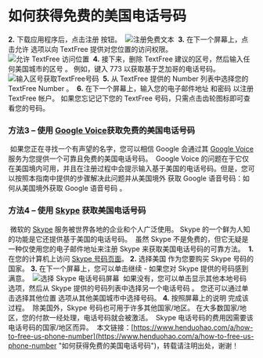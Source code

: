 # 如何获得免费的美国电话号码
**2.** 下载应用程序后，点击注册 按钮。
​
![注册免费文本](https://p3-juejin.byteimg.com/tos-cn-i-k3u1fbpfcp/ff86b472eb1d463692f6024af324e072~tplv-k3u1fbpfcp-zoom-1.image)
​
**3.** 在下一个屏幕上，点击允许 选项以向 TextFree 提供对您位置的访问权限。
​
![允许 TextFree 访问位置](https://p3-juejin.byteimg.com/tos-cn-i-k3u1fbpfcp/36125d5822cb4012a4064819f8cf4d7a~tplv-k3u1fbpfcp-zoom-1.image)
​
**4.** 接下来，删除 TextFree 建议的区号，然后输入任何美国城市的区号 。 例如，键入 773 以获取基于芝加哥的电话号码。
​
![输入区号获取TextFree号码](https://p3-juejin.byteimg.com/tos-cn-i-k3u1fbpfcp/c799f83667c149d08887bc773766c947~tplv-k3u1fbpfcp-zoom-1.image)
​
**5.** 从 TextFree 提供的 Number 列表中选择您的TextFree Number 。
​
**6.** 在下一个屏幕上，输入您的电子邮件地址 和密码 以注册 TextFree 帐户。
​
如果您忘记记下您的 TextFree 号码，只需点击齿轮图标即可查看您的号码。
​
### 方法3 – 使用 [Google Voice](https://www.henduohao.com/tag/google-voice "Google Voice可以使你创造一个独立的电话号码。")获取免费的美国电话号码
​
如果您正在寻找一个有声望的名字，您可以相信 Google 会通过其 [Google Voice](https://www.henduohao.com/tag/google-voice "Google Voice可以使你创造一个独立的电话号码。")服务为您提供一个可靠且免费的美国电话号码。
​
Google Voice 的问题在于它仅在美国境内可用，并且在注册过程中会提示输入基于美国的电话号码。
​
但是，您可以按照本指南中提供的步骤解决此问题并从美国境外 获取 Google 语音号码：如何从美国境外获取 Google 语音号码 。
​
### 方法4 – 使用 [Skype](https://www.henduohao.com/tag/skype "Skype是一款通信应用软件，可通过網際網路为电脑、平板电脑和移动设备提供与其他联网设备或传统电话/智能手机间进行视频通话和语音通话的服务。") 获取美国电话号码
​
微软的 [Skype](https://www.henduohao.com/tag/skype "Skype是一款通信应用软件，可通过網際網路为电脑、平板电脑和移动设备提供与其他联网设备或传统电话/智能手机间进行视频通话和语音通话的服务。") 服务被世界各地的企业和个人广泛使用。 Skype 的一个鲜为人知的功能是它还提供基于美国的电话号码。
​
虽然 Skype 不是免费的，但它无疑是一种仅使用您的电子邮件地址来注册 Skype 来获取美国电话号码的可靠方法。
​
**1.** 在您的计算机上访问 [Skype 号码页面](https://www.skype.com/en/skype-number/)。
​
**2.** 选择美国 作为您要购买 Skype 号码的国家。
​
**3.** 在下一个屏幕上，您可以单击继续 - 如果您对 Skype 提供的号码感到满意。
​
![选择 Skype 电话号码屏幕](https://p3-juejin.byteimg.com/tos-cn-i-k3u1fbpfcp/3e381fd9959a46edbee4851aa4cb1f28~tplv-k3u1fbpfcp-zoom-1.image)
​
如果没有，您可以单击显示其他本地号码 选项，然后从 Skype 提供的号码列表中选择另一个电话号码 。
​
您还可以通过单击选择其他位置 选项从其他美国城市中选择号码。
​
**4.** 按照屏幕上的说明 完成该过程。
​
除美国外，Skype 号码也可用于许多其他国家/地区。 在大多数国家/地区，您的付款一经处理，电话号码就会被激活。
​
Skype 电话号码的费用因需要该电话号码的国家/地区而异。
​
本文链接：[https://www.henduohao.com/a/how-to-free-us-phone-number](https://www.henduohao.com/a/how-to-free-us-phone-number "如何获得免费的美国电话号码")，转载请注明出处，谢谢！